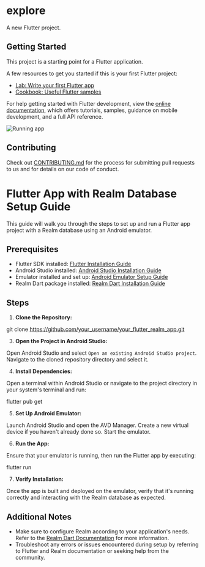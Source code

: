 # explore

A new Flutter project.

## Getting Started

This project is a starting point for a Flutter application.

A few resources to get you started if this is your first Flutter project:

- [Lab: Write your first Flutter app](https://docs.flutter.dev/get-started/codelab)
- [Cookbook: Useful Flutter samples](https://docs.flutter.dev/cookbook)

For help getting started with Flutter development, view the
[online documentation](https://docs.flutter.dev/), which offers tutorials,
samples, guidance on mobile development, and a full API reference.



![Running app](https://github.com/ucfcs/GrowthPlus/assets/45129978/2f8d2a5a-7046-4d92-86c7-d78ae4e4183e)

## Contributing

Check out [CONTRIBUTING.md](https://github.com/ucfcs/GrowthPlus/blob/main/CONTRIBUTING.md) for the process for submitting pull requests to us and for details on our code of conduct.
















# Flutter App with Realm Database Setup Guide

This guide will walk you through the steps to set up and run a Flutter app project with a Realm database using an Android emulator.

## Prerequisites

- Flutter SDK installed: [Flutter Installation Guide](https://flutter.dev/docs/get-started/install)
- Android Studio installed: [Android Studio Installation Guide](https://developer.android.com/studio/install)
- Emulator installed and set up: [Android Emulator Setup Guide](https://developer.android.com/studio/run/emulator)
- Realm Dart package installed: [Realm Dart Installation Guide](https://pub.dev/packages/realm#-installing-tab-)

## Steps

1. **Clone the Repository:**

git clone https://github.com/your_username/your_flutter_realm_app.git	


3. **Open the Project in Android Studio:**

Open Android Studio and select `Open an existing Android Studio project`. Navigate to the cloned repository directory and select it.

4. **Install Dependencies:**

Open a terminal within Android Studio or navigate to the project directory in your system's terminal and run:

flutter pub get


5. **Set Up Android Emulator:**

Launch Android Studio and open the AVD Manager. Create a new virtual device if you haven't already done so. Start the emulator.

6. **Run the App:**

Ensure that your emulator is running, then run the Flutter app by executing:

flutter run


7. **Verify Installation:**

Once the app is built and deployed on the emulator, verify that it's running correctly and interacting with the Realm database as expected.

## Additional Notes

- Make sure to configure Realm according to your application's needs. Refer to the [Realm Dart Documentation](https://docs.mongodb.com/realm-dart/latest/) for more information.
- Troubleshoot any errors or issues encountered during setup by referring to Flutter and Realm documentation or seeking help from the community.






